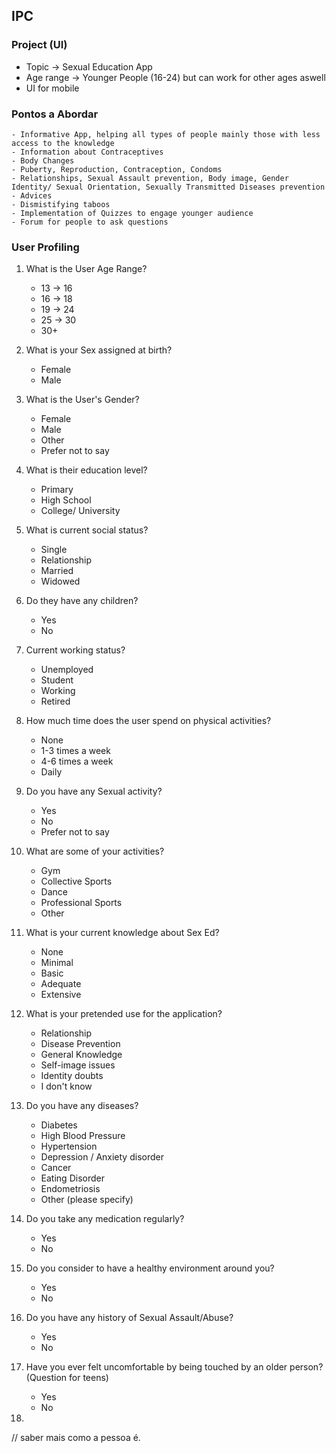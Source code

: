## IPC

### Project (UI)

- Topic → Sexual Education App
- Age range → Younger People (16-24) but can work for other ages aswell
- UI for mobile


### Pontos a Abordar

    - Informative App, helping all types of people mainly those with less access to the knowledge
    - Information about Contraceptives  
    - Body Changes
    - Puberty, Reproduction, Contraception, Condoms
    - Relationships, Sexual Assault prevention, Body image, Gender Identity/ Sexual Orientation, Sexually Transmitted Diseases prevention
    - Advices
    - Dismistifying taboos
    - Implementation of Quizzes to engage younger audience
    - Forum for people to ask questions



### User Profiling

1. What is the User Age Range?

    - 13 → 16
    - 16 → 18
    - 19 → 24
    - 25 → 30
    - 30+

2. What is your Sex assigned at birth?
    
    - Female
    - Male

2. What is the User's Gender?

    - Female
    - Male
    - Other
    - Prefer not to say


3. What is their education level?

    - Primary
    - High School
    - College/ University

4. What is current social status?

    - Single
    - Relationship
    - Married
    - Widowed

5. Do they have any children?

    - Yes
    - No

6. Current working status?

    - Unemployed
    - Student
    - Working
    - Retired

7. How much time does the user spend on physical activities?

    - None
    - 1-3 times a week
    - 4-6 times a week
    - Daily

8. Do you have any Sexual activity?

    - Yes
    - No
    - Prefer not to say

8. What are some of your activities?

    - Gym
    - Collective Sports
    - Dance
    - Professional Sports
    - Other

9. What is your current knowledge about Sex Ed?

    - None 
    - Minimal
    - Basic
    - Adequate
    - Extensive


10. What is your pretended use for the application?

    - Relationship  
    - Disease Prevention
    - General Knowledge
    - Self-image issues
    - Identity doubts
    - I don't know

11. Do you have any diseases?

    - Diabetes
    - High Blood Pressure
    - Hypertension
    - Depression / Anxiety disorder
    - Cancer
    - Eating Disorder
    - Endometriosis
    - Other (please specify)    

12. Do you take any medication regularly?

    - Yes
    - No

13. Do you consider to have a healthy environment around you?

    - Yes
    - No

14. Do you have any history of Sexual Assault/Abuse?
    
    - Yes
    - No

15. Have you ever felt uncomfortable by being touched by an older person? (Question for teens)

    - Yes
    - No

16. 



// saber mais como a pessoa é. 